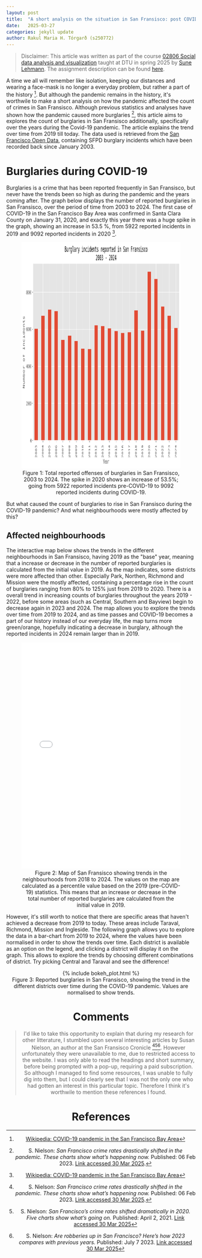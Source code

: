 ```yaml
---
layout: post
title:  "A short analysis on the situation in San Fransisco: post COVID-19 pandemic."
date:   2025-03-27
categories: jekyll update
author: Rakul Maria H. Tórgarð (s250772)
---
```


> Disclaimer: This article was written as part of the course [02806 Social data analysis and visualization](https://kurser.dtu.dk/course/02806) taught at DTU in spring 2025 by [Sune Lehmann](https://sunelehmann.com/about/). The assignment description can be found [here](https://github.com/suneman/socialdata2025/blob/main/assignments/Assignment2.ipynb).

A time we all will remember like isolation, keeping our distances and wearing a face-mask is no longer a everyday problem, but rather a part of the history [^1]. But although the pandemic remains in the history, it's worthwile to make a short analysis on how the pandemic affected the count of crimes in San Fransisco. Although previous statistics and analyses have shown how the pandemic caused more burglaries [^2], this article aims to explores the count of burglaries in San Fransisco additionally, specifically over the years during the Covid-19 pandemic. The article explains the trend over time from 2019 till today. The data used is retrieved from the [San Francisco Open Data](https://datasf.org/opendata/), containing SFPD burglary incidents which have been recorded back since January 2003.

# Burglaries during COVID-19

Burglaries is a crime that has been reported frequently in San Fransisco, but never have the trends been so high as during the pandemic and the years coming after. The graph below displays the number of reported burglaries in San Fransisco, over the period of time from 2003 to 2024. The first case of COVID-19 in the San Francisco Bay Area was confirmed in Santa Clara County on January 31, 2020, and exactly this year there was a huge spike in the graph, showing an increase in 53.5 %, from 5922 reported incidents in 2019 and 9092 reported incidents in 2020 [^1].

<figure>
    <img src="../misc/fig1.png" alt="Figure 1" width="100%" height="600px" style="border:none;">
    <figcaption style="text-align: center;">Figure 1: Total reported offenses of burglaries in San Fransisco, 2003 to 2024. The spike in 2020 shows an increase of 53.5%; going from 5922 reported incidents pre-COVID-19 to 9092 reported incidents during COVID-19.</figcaption>
</figure>

But what caused the count of burglaries to rise in San Fransisco during the COVID-19 pandemic? And what neighbourhoods were mostly affected by this?

## Affected neighbourhoods

The interactive map below shows the trends in the different neighbourhoods in San Fransisco, having 2019 as the "base" year, meaning that a increase or decrease in the number of reported burglaries is calculated from the initial value in 2019. As the map indicates, some districts were more affected than other. Especially Park, Northen, Richmond and Mission were the mostly affected, containing a percentage rise in the count of burglaries ranging from 80% to 125% just from 2019 to 2020. There is a overall trend in increasing counts of burglaries throughout the years 2019 - 2022, before some areas (such as Central, Southern and Bayview) begin to decrease again in 2023 and 2024. The map allows you to explore the trends over time from 2019 to 2024, and as time passes and COVID-19 becomes a part of our history instead of our everyday life, the map turns more green/orange, hopefully indicating a decrease in burglary, although the reported incidents in 2024 remain larger than in 2019. 

<figure>
    <iframe src="../misc/sf-districts.html" width="100%" height="600px" style="border:none;"></iframe>
    <figcaption style="text-align: center;">
        Figure 2: Map of San Fransisco showing trends in the neighbourhoods from 2018 to 2024. The values on the map are calculated as a percentile value based on the 2019 (pre-COVID-19) statistics. This means that an increase or decrease in the total number of reported burglaries are calculated from the initial value in 2019.
    </figcaption>
</figure>

However, it's still worth to notice that there are specific areas that haven't achieved a decrease from 2019 to today. These areas include Taraval, Richmond, Mission and Ingleside. The following graph allows you to explore the data in a bar-chart from 2019 to 2024, where the values have been normalised in order to show the trends over time. Each district is available as an option on the legend, and clicking a district will display it on the graph. This allows to explore the trends by choosing different combinations of district. Try picking Central and Taraval and see the difference!

<div style="text-align:center">
    {% include bokeh_plot.html %}
<figcaption>
    Figure 3: Reported burglaries in San Fransisco, showing the trend in the different districts over time during the COVID-19 pandemic. Values are normalised to show trends.
</figcaption>
</didv>

# Comments

> I'd like to take this opportunity to explain that during my research for other litterature, I stumbled upon several interesting articles by Susan Nielson, an author at the San Fransisco Cronicle [^2][^3][^4]. However unfortunately they were unavailable to me, due to restricted access to the website. I was only able to read the headings and short summary, before being prompted with a pop-up, requiring a paid subscription. So although I managed to find some resources, I was unable to fully dig into them, but I could clearly see that I was not the only one who had gotten an interest in this particular topic. Therefore I think it's worthwile to mention these references I found.

# References
[^1]: [Wikipedia: COVID-19 pandemic in the San Francisco Bay Area](https://en.wikipedia.org/wiki/COVID-19_pandemic_in_the_San_Francisco_Bay_Area#:~:text=The%20San%20Francisco%20Bay%20Area%2C%20which%20includes%20the%20major%20cities,County%20on%20January%2031%2C%202020.)
[^2]: S. Nielson: *San Francisco crime rates drastically shifted in the pandemic. These charts show what’s happening now.* Published: 06 Feb 2023. [Link accessed 30 Mar 2025](https://www.sfchronicle.com/crime/article/san-francisco-crime-rate-17065509.php).
[^3]: S. Nielson: *San Francisco’s crime rates shifted dramatically in 2020. Five charts show what’s going on.* Published: April 2, 2021. [Link accessed 30 Mar 2025](https://www.sfchronicle.com/local/article/San-Francisco-s-crime-rates-shifted-16071268.php)
[^4]: S. Nielson: *Are robberies up in San Francisco? Here’s how 2023 compares with previous years.* Published: July 7 2023. [Link accessed 30 Mar 2025](https://www.sfchronicle.com/bayarea/article/robberies-san-francisco-18185651.php)